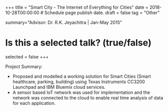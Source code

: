 +++
title = "Smart City - The Internet of Everything for Cities"
date = 2018-10-28T00:00:00  # Schedule page publish date.
draft = false
tag = "Other"

summary="Advisor: Dr. R.K. Jeyachitra | Jan-May 2015"

# Is this a selected talk? (true/false)
selected = false
+++ 

Project Summary:
  
- Proposed and modelled a working solution for Smart Cities (Smart healthcare, parking, building) using Texas Instruments CC3200 Launchpad and IBM Bluemix cloud services. 
- A sensor based IoT network was used for implementation and the network was connected to the cloud to enable real time analysis of data for each application.
